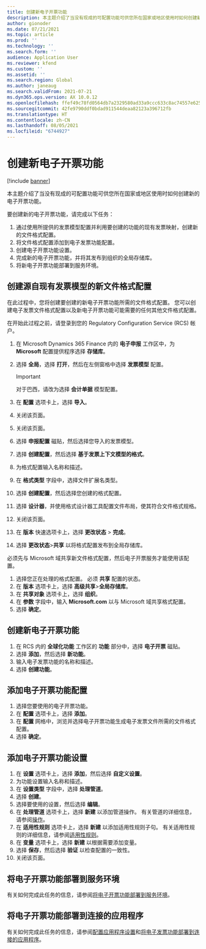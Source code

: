 ```yaml
---
title: 创建新电子开票功能
description: 本主题介绍了当没有现成的可配置功能可供您所在国家或地区使用时如何创建新的电子开票功能。
author: gionoder
ms.date: 07/21/2021
ms.topic: article
ms.prod: ''
ms.technology: ''
ms.search.form: ''
audience: Application User
ms.reviewer: kfend
ms.custom: ''
ms.assetid: ''
ms.search.region: Global
ms.author: janeaug
ms.search.validFrom: 2021-07-21
ms.dyn365.ops.version: AX 10.0.12
ms.openlocfilehash: ffef49c78fd0564db7a2329580ad33a9ccc633c8ac74557e625d1cfb29931576
ms.sourcegitcommit: 42fe9790ddf0bdad911544deaa82123a396712fb
ms.translationtype: HT
ms.contentlocale: zh-CN
ms.lasthandoff: 08/05/2021
ms.locfileid: "6744927"
---
```

# <a name="create-a-new-electronic-invoicing-feature"></a>创建新电子开票功能

[!include [banner](../includes/banner.md)]

本主题介绍了当没有现成的可配置功能可供您所在国家或地区使用时如何创建新的电子开票功能。

要创建新的电子开票功能，请完成以下任务：

1. 通过使用所提供的发票模型配置并利用要创建的功能的现有发票映射，创建新的文件格式配置。
2. 将文件格式配置添加到电子发票功能配置。
3. 创建电子开票功能设置。
4. 完成新的电子开票功能，并将其发布到组织的全局存储库。
5. 将新电子开票功能部署到服务环境。

## <a name="create-new-file-format-configurations-that-are-derived-from-the-existing-invoice-model"></a>创建源自现有发票模型的新文件格式配置

在此过程中，您将创建要创建的新电子开票功能所需的文件格式配置。 您可以创建电子发票文件格式配置以及新电子开票功能可能需要的任何其他文件格式配置。

在开始此过程之前，请登录到您的 Regulatory Configuration Service (RCS) 帐户。

1. 在 Microsoft Dynamics 365 Finance 内的 **电子申报** 工作区中，为 **Microsoft** 配置提供程序选择 **存储库**。
2. 选择 **全局**，选择 **打开**，然后在左侧窗格中选择 **发票模型** 配置。

    > [!IMPORTANT]
    > 对于巴西，请改为选择 **会计单据** 模型配置。

3. 在 **配置** 选项卡上，选择 **导入**。
4. 关闭该页面。
5. 关闭该页面。
6. 选择 **申报配置** 磁贴，然后选择您导入的发票模型。
7. 选择 **创建配置**，然后选择 **基于发票上下文模型的格式**。
8. 为格式配置输入名称和描述。
9. 在 **格式类型** 字段中，选择文件扩展名类型。
10. 选择 **创建配置**，然后选择您创建的格式配置。
11. 选择 **设计器**，并使用格式设计器工具配置文件布局，使其符合文件格式规格。
12. 关闭该页面。
13. 在 **版本** 快速选项卡上，选择 **更改状态** \> **完成**。
14. 选择 **更改状态**\>**共享** 以将格式配置发布到全局存储库。

必须先与 Microsoft 域共享新文件格式配置，然后电子开票服务才能使用该配置。

1. 选择您正在处理的格式配置。 必须 **共享** 配置的状态。
2. 在 **版本** 选项卡上，选择 **高级共享**\>**全局存储库**。
3. 在 **共享对象** 选项卡上，选择 **组织**。
4. 在 **参数** 字段中，输入 **Microsoft.com** 以与 Microsoft 域共享格式配置。
5. 选择 **确定**。

## <a name="create-the-new-electronic-invoicing-feature"></a>创建新电子开票功能

1. 在 RCS 内的 **全球化功能** 工作区的 **功能** 部分中，选择 **电子开票** 磁贴。
2. 选择 **添加**，然后选择 **新功能**。
3. 输入电子发票功能的名称和描述。
4. 选择 **创建功能**。

## <a name="add-electronic-invoicing-feature-configurations"></a>添加电子开票功能配置

1. 选择您要使用的电子开票功能。
2. 在 **配置** 选项卡上，选择 **添加**。
3. 在 **配置** 网格中，浏览并选择电子开票功能生成电子发票文件所需的文件格式配置。
4. 选择 **确定**。

## <a name="add-electronic-invoicing-feature-setups"></a>添加电子开票功能设置

1. 在 **设置** 选项卡上，选择 **添加**，然后选择 **自定义设置**。
2. 为功能设置输入名称和描述。
3. 在 **设置类型** 字段中，选择 **处理管道**。
4. 选择 **创建**。
5. 选择要使用的设置，然后选择 **编辑**。
6. 在 **处理管道** 选项卡上，选择 **新建** 以添加管道操作。 有关管道的详细信息，请参阅[操作](e-invoicing-configuration-rcs.md#actions)。
7. 在 **适用性规则** 选项卡上，选择 **新建** 以添加适用性规则子句。 有关适用性规则的详细信息，请参阅[适用性规则](e-invoicing-configuration-rcs.md#applicability-rules)。
8. 在 **变量** 选项卡上，选择 **新建** 以根据需要添加变量。
9. 选择 **保存**，然后选择 **验证** 以检查配置的一致性。
10. 关闭该页面。

## <a name="deploy-the-electronic-invoicing-feature-to-the-service-environment"></a>将电子开票功能部署到服务环境

有关如何完成此任务的信息，请参阅[将电子开票功能部署到服务环境](e-invoicing-get-started.md#deploy-the-electronic-invoicing-feature-to-service-environment)。

## <a name="deploy-the-electronic-invoicing-feature-to-a-connected-application"></a>将电子开票功能部署到连接的应用程序

有关如何完成此任务的信息，请参阅[配置应用程序设置](e-invoicing-get-started.md#configure-the-application-setup)和[将电子发票功能部署到连接的应用程序](e-invoicing-get-started.md#deploy-the-electronic-invoicing-feature-to-connected-application)。

